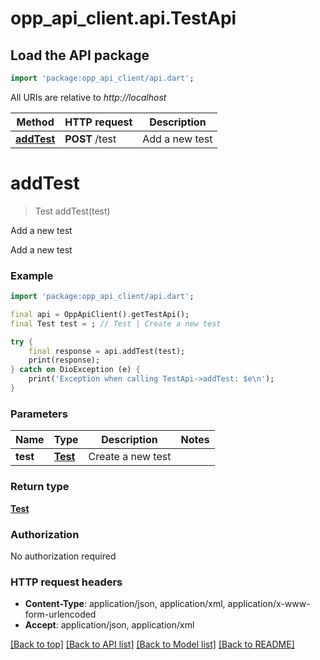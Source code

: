# opp_api_client.api.TestApi

## Load the API package
```dart
import 'package:opp_api_client/api.dart';
```

All URIs are relative to *http://localhost*

Method | HTTP request | Description
------------- | ------------- | -------------
[**addTest**](TestApi.md#addtest) | **POST** /test | Add a new test


# **addTest**
> Test addTest(test)

Add a new test

Add a new test

### Example
```dart
import 'package:opp_api_client/api.dart';

final api = OppApiClient().getTestApi();
final Test test = ; // Test | Create a new test

try {
    final response = api.addTest(test);
    print(response);
} catch on DioException (e) {
    print('Exception when calling TestApi->addTest: $e\n');
}
```

### Parameters

Name | Type | Description  | Notes
------------- | ------------- | ------------- | -------------
 **test** | [**Test**](Test.md)| Create a new test | 

### Return type

[**Test**](Test.md)

### Authorization

No authorization required

### HTTP request headers

 - **Content-Type**: application/json, application/xml, application/x-www-form-urlencoded
 - **Accept**: application/json, application/xml

[[Back to top]](#) [[Back to API list]](../README.md#documentation-for-api-endpoints) [[Back to Model list]](../README.md#documentation-for-models) [[Back to README]](../README.md)

